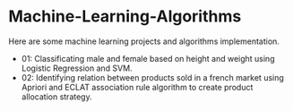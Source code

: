 # Machine-Learning-Algorithms

Here are some machine learning projects and algorithms implementation.

- 01: Classificating male and female based on height and weight using Logistic Regression and SVM.
- 02: Identifying relation between products sold in a french market using Apriori and ECLAT association rule algorithm to create product allocation strategy.
